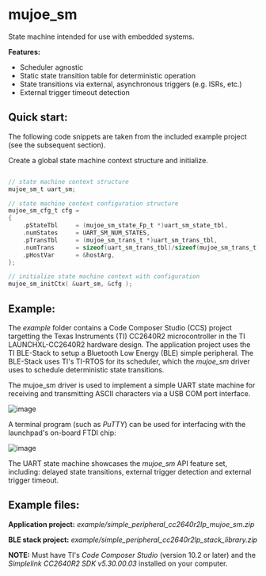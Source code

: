 # mujoe_sm
State machine intended for use with embedded systems.

**Features:**

- Scheduler agnostic
- Static state transition table for deterministic operation
- State transitions via external, asynchronous triggers (e.g. ISRs, etc.)
- External trigger timeout detection

## Quick start:

The following code snippets are taken from the included example project (see the subsequent section).

Create a global state machine context structure and initialize.

```c

// state machine context structure
mujoe_sm_t uart_sm;     

// state machine context configuration structure
mujoe_sm_cfg_t cfg =
{
    .pStateTbl     = (mujoe_sm_state_Fp_t *)uart_sm_state_tbl,
    .numStates     = UART_SM_NUM_STATES,
    .pTransTbl     = (mujoe_sm_trans_t *)uart_sm_trans_tbl,
    .numTrans      = sizeof(uart_sm_trans_tbl)/sizeof(mujoe_sm_trans_t),
    .pHostVar      = &hostArg,
};

// initialize state machine context with configuration
mujoe_sm_initCtx( &uart_sm, &cfg );

```

## Example:

The *example* folder contains a Code Composer Studio (CCS) project targetting the Texas Instruments (TI) CC2640R2 microcontroller in
the TI LAUNCHXL-CC2640R2 hardware design. The application project uses the TI BLE-Stack to setup a Bluetooth Low Energy (BLE) simple peripheral. The BLE-Stack uses TI's TI-RTOS for its scheduler, which the *mujoe_sm* driver uses to schedule deterministic state transitions. 

The mujoe_sm driver is used to implement a simple UART state machine for receiving and transmitting ASCII characters via a USB COM port interface.

![image](https://user-images.githubusercontent.com/5027131/209600837-e3ec53a3-7631-4964-ba5a-27647b32dad9.png)

A terminal program (such as *PuTTY*) can be used for interfacing with the launchpad's on-board FTDI chip:

![image](https://user-images.githubusercontent.com/5027131/209758999-35cad50d-11f5-4548-b139-e55209849f50.png)

The UART state machine showcases the *mujoe_sm* API feature set, including: delayed state transitions, external trigger detection and external trigger timeout.

## Example files:

**Application project:** *example/simple_peripheral_cc2640r2lp_mujoe_sm.zip*

**BLE stack project:** *example/simple_peripheral_cc2640r2lp_stack_library.zip*

**NOTE:** Must have TI's *Code Composer Studio* (version 10.2 or later) and the *Simplelink CC2640R2 SDK v5.30.00.03* installed on your computer.

